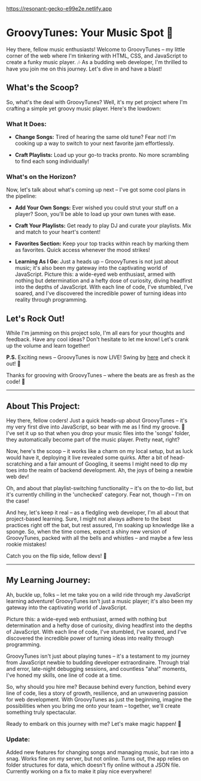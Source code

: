 https://resonant-gecko-e99e2e.netlify.app
# GroovyTunes: Your Music Spot 🎵

Hey there, fellow music enthusiasts! Welcome to GroovyTunes – my little corner of the web where I'm tinkering with HTML, CSS, and JavaScript to create a funky music player. 🎶 As a budding web developer, I'm thrilled to have you join me on this journey. Let's dive in and have a blast!

## What's the Scoop?

So, what's the deal with GroovyTunes? Well, it's my pet project where I'm crafting a simple yet groovy music player. Here's the lowdown:

### What It Does:

- **Change Songs:** Tired of hearing the same old tune? Fear not! I'm cooking up a way to switch to your next favorite jam effortlessly.
  
- **Craft Playlists:** Load up your go-to tracks pronto. No more scrambling to find each song individually!

### What's on the Horizon?

Now, let's talk about what's coming up next – I've got some cool plans in the pipeline:

- **Add Your Own Songs:** Ever wished you could strut your stuff on a player? Soon, you'll be able to load up your own tunes with ease.
  
- **Craft Your Playlists:** Get ready to play DJ and curate your playlists. Mix and match to your heart's content!

- **Favorites Section:** Keep your top tracks within reach by marking them as favorites. Quick access whenever the mood strikes!

- **Learning As I Go:** Just a heads up – GroovyTunes is not just about music; it's also been my gateway into the captivating world of JavaScript. Picture this: a wide-eyed web enthusiast, armed with nothing but determination and a hefty dose of curiosity, diving headfirst into the depths of JavaScript. With each line of code, I've stumbled, I've soared, and I've discovered the incredible power of turning ideas into reality through programming.

## Let's Rock Out!

While I'm jamming on this project solo, I'm all ears for your thoughts and feedback. Have any cool ideas? Don't hesitate to let me know! Let's crank up the volume and learn together!

**P.S.** Exciting news – GroovyTunes is now LIVE! Swing by [here](https://resonant-gecko-e99e2e.netlify.app) and check it out! 🎉 

Thanks for grooving with GroovyTunes – where the beats are as fresh as the code! 🚀

---

## About This Project:

Hey there, fellow coders! Just a quick heads-up about GroovyTunes – it's my very first dive into JavaScript, so bear with me as I find my groove. 🕺 I've set it up so that when you drop your music files into the 'songs' folder, they automatically become part of the music player. Pretty neat, right?

Now, here's the scoop – it works like a charm on my local setup, but as luck would have it, deploying it live revealed some quirks. After a bit of head-scratching and a fair amount of Googling, it seems I might need to dip my toes into the realm of backend development. Ah, the joys of being a newbie web dev!

Oh, and about that playlist-switching functionality – it's on the to-do list, but it's currently chilling in the 'unchecked' category. Fear not, though – I'm on the case!

And hey, let's keep it real – as a fledgling web developer, I'm all about that project-based learning. Sure, I might not always adhere to the best practices right off the bat, but rest assured, I'm soaking up knowledge like a sponge. So, when the time comes, expect a shiny new version of GroovyTunes, packed with all the bells and whistles – and maybe a few less rookie mistakes!

Catch you on the flip side, fellow devs! 🎸

---

## My Learning Journey:

Ah, buckle up, folks – let me take you on a wild ride through my JavaScript learning adventure! GroovyTunes isn't just a music player; it's also been my gateway into the captivating world of JavaScript.

Picture this: a wide-eyed web enthusiast, armed with nothing but determination and a hefty dose of curiosity, diving headfirst into the depths of JavaScript. With each line of code, I've stumbled, I've soared, and I've discovered the incredible power of turning ideas into reality through programming.

GroovyTunes isn't just about playing tunes – it's a testament to my journey from JavaScript newbie to budding developer extraordinaire. Through trial and error, late-night debugging sessions, and countless "aha!" moments, I've honed my skills, one line of code at a time.

So, why should you hire me? Because behind every function, behind every line of code, lies a story of growth, resilience, and an unwavering passion for web development. With GroovyTunes as just the beginning, imagine the possibilities when you bring me onto your team – together, we'll create something truly spectacular.

Ready to embark on this journey with me? Let's make magic happen! 🚀

### Update:

Added new features for changing songs and managing music, but ran into a snag. Works fine on my server, but not online. Turns out, the app relies on folder structures for data, which doesn't fly online without a JSON file. Currently working on a fix to make it play nice everywhere!
